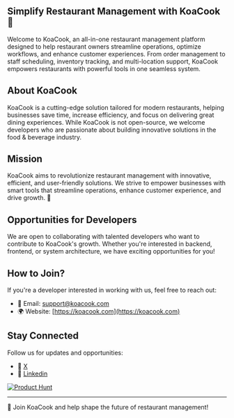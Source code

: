 ## Simplify Restaurant Management with KoaCook 🚀

Welcome to KoaCook, an all-in-one restaurant management platform designed to help restaurant owners streamline operations, optimize workflows, and enhance customer experiences. From order management to staff scheduling, inventory tracking, and multi-location support, KoaCook empowers restaurants with powerful tools in one seamless system.

## About KoaCook

KoaCook is a cutting-edge solution tailored for modern restaurants, helping businesses save time, increase efficiency, and focus on delivering great dining experiences. While KoaCook is not open-source, we welcome developers who are passionate about building innovative solutions in the food & beverage industry.

## Mission

KoaCook aims to revolutionize restaurant management with innovative, efficient, and user-friendly solutions. We strive to empower businesses with smart tools that streamline operations, enhance customer experience, and drive growth. 🚀

## Opportunities for Developers

We are open to collaborating with talented developers who want to contribute to KoaCook's growth. Whether you're interested in backend, frontend, or system architecture, we have exciting opportunities for you!

## How to Join?

If you're a developer interested in working with us, feel free to reach out:

- 📩 Email: [support@koacook.com](support@koacook.com)
- 🌍 Website: [https://koacook.com](https://koacook.com)

## Stay Connected

Follow us for updates and opportunities:
- 🔹 [X](https://x.com/koacookofficial)
- 🔹 [Linkedin](https://www.linkedin.com/company/koacookofficial/)

[![Product Hunt](https://api.producthunt.com/widgets/embed-image/v1/featured.svg?post_id=902901&theme=light&t=1740218849292)](https://www.producthunt.com/posts/koacook?embed=true&utm_source=badge-featured&utm_medium=badge&utm_souce=badge-koacook)

<hr>

📢 Join KoaCook and help shape the future of restaurant management!
